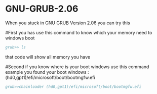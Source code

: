# GNU-GRUB-2.06
When you stuck in GNU GRUB Version 2.06 you can try this

#First you has use this command to know which your memory need to windows boot
```bibtex
grub>> ls
```
that code will show all memory you have


#Second if you know where is your boot windows use this command
example you found your boot windows : (hd0,gpt1)/efi/microsoft/boot/bootmgfw.efi
```bibtex
grub>>chainloader (hd0,gpt1)/efi/microsoft/boot/bootmgfw.efi
```
